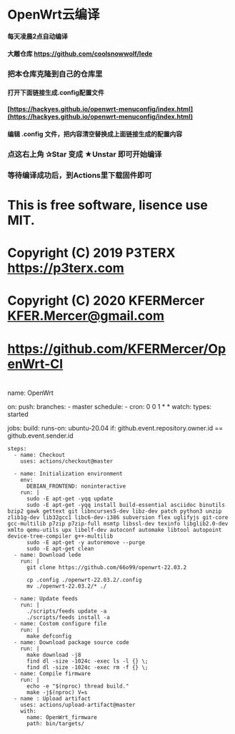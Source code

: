 # OpenWrt云编译

#### 每天凌晨2点自动编译
#### 大雕仓库 https://github.com/coolsnowwolf/lede

### 把本仓库克隆到自己的仓库里
#### 打开下面链接生成.config配置文件
#### [https://hackyes.github.io/openwrt-menuconfig/index.html](https://hackyes.github.io/openwrt-menuconfig/index.html)

#### 编辑 .config 文件，把内容清空替换成上面链接生成的配置内容

### 点这右上角 ✰Star  变成 ★Unstar 即可开始编译

### 等待编译成功后，到Actions里下载固件即可


#
# This is free software, lisence use MIT.
# 
# Copyright (C) 2019 P3TERX <https://p3terx.com>
# Copyright (C) 2020 KFERMercer <KFER.Mercer@gmail.com>
# 
# <https://github.com/KFERMercer/OpenWrt-CI>
#

name: OpenWrt

on:
  push:
    branches: 
      - master
  schedule:
    - cron: 0 0 1 * *
  watch:
    types: started

jobs:
  build:
    runs-on: ubuntu-20.04
    if: github.event.repository.owner.id == github.event.sender.id

    steps:
      - name: Checkout
        uses: actions/checkout@master

      - name: Initialization environment
        env:
          DEBIAN_FRONTEND: noninteractive
        run: |
          sudo -E apt-get -yqq update
          sudo -E apt-get -yqq install build-essential asciidoc binutils bzip2 gawk gettext git libncurses5-dev libz-dev patch python3 unzip zlib1g-dev lib32gcc1 libc6-dev-i386 subversion flex uglifyjs git-core gcc-multilib p7zip p7zip-full msmtp libssl-dev texinfo libglib2.0-dev xmlto qemu-utils upx libelf-dev autoconf automake libtool autopoint device-tree-compiler g++-multilib
          sudo -E apt-get -y autoremove --purge
          sudo -E apt-get clean
      - name: Download lede
        run: |
          git clone https://github.com/66o99/openwrt-22.03.2

          cp .config ./openwrt-22.03.2/.config
          mv ./openwrt-22.03.2/* ./

      - name: Update feeds
        run: |
          ./scripts/feeds update -a
          ./scripts/feeds install -a
      - name: Costom configure file
        run: |
          make defconfig
      - name: Download package source code
        run: |
          make download -j8
          find dl -size -1024c -exec ls -l {} \;
          find dl -size -1024c -exec rm -f {} \;
      - name: Compile firmware
        run: |
          echo -e "$(nproc) thread build."
          make -j$(nproc) V=s
      - name : Upload artifact
        uses: actions/upload-artifact@master
        with:
          name: OpenWrt_firmware
          path: bin/targets/
          
